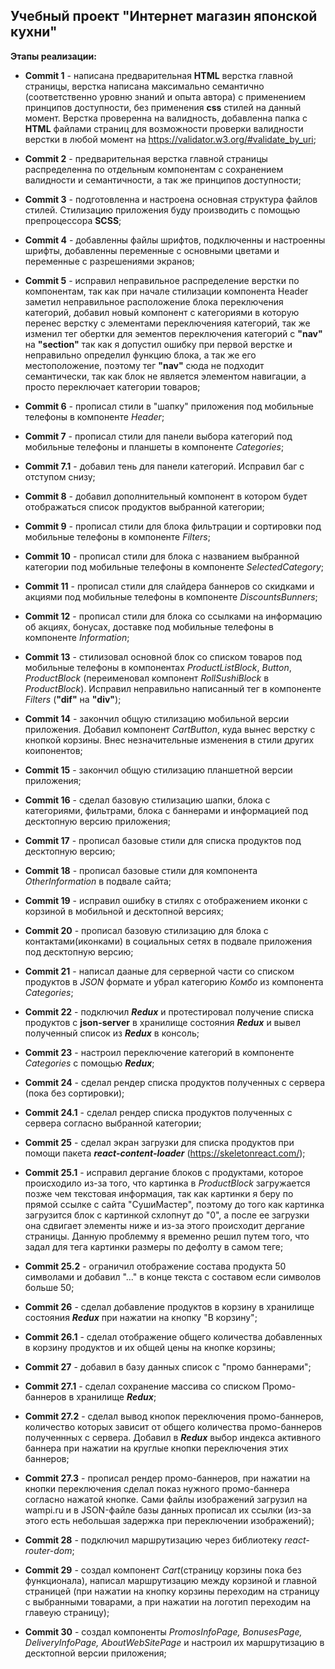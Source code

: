 ## Учебный проект "Интернет магазин японской кухни"

__Этапы реализации:__

* __Commit 1__ - написана предварительная **HTML** верстка главной страницы,
верстка написана максимально семантично (соответственно уровню знаний и опыта автора) 
с применением принципов доступности, без применения **css** стилей на данный момент.
Верстка проверенна на валидность, добавленна папка с **HTML** файлами страниц для возможности проверки
валидности верстки в любой момент на https://validator.w3.org/#validate_by_uri;

* __Commit 2__ - предварительная верстка главной страницы распределенна по отдельным компонентам с сохранением валидности и
семантичности, а так же принципов доступности;

* __Commit 3__ - подготовленна и настроена основная структура файлов стилей. Стилизацию приложения буду производить
с помощью препроцессора **SCSS**;

* __Commit 4__ - добавленны файлы шрифтов, подключенны и настроенны шрифты, добавленны переменные с основными цветами 
и переменные с разрешениями экранов;

* __Commit 5__ - исправил неправильное распределение верстки по компонентам, так как при начале стилизации компонента Header
заметил неправильное расположение блока переключения категорий, добавил новый компонент с категориями в которую
перенес верстку с элементами переключенияя категорий, так же изменил тег обертки для эементов переключения категорий с **"nav"**
на **"section"** так как я допустил ошибку при первой верстке и неправильно определил функцию блока, а так же его местоположение, 
поэтому тег **"nav"** сюда не подходит семантически, так как блок не является элементом навигации, а просто переключает категории товаров;

* __Commit 6__ - прописал стили в "шапку" приложения под мобильные телефоны в компоненте _Header_;

* __Commit 7__ - прописал стили для панели выбора категорий под мобильные телефоны и планшеты в компоненте _Categories_;
* __Commit 7.1__ - добавил тень для панели категорий. Исправил баг с отступом снизу;

* __Commit 8__ - добавил дополнительный компонент в котором будет отображаться список продуктов выбранной категории;

* __Commit 9__ - прописал стили для блока фильтрации и сортировки под мобильные телефоны в компоненте _Filters_;

* __Commit 10__ - прописал стили для блока с названием выбранной категории под мобильные телефоны в компоненте _SelectedCategory_;

* __Commit 11__ - прописал стили для слайдера баннеров со скидками и акциями под мобильные телефоны в компоненте _DiscountsBunners_;

* __Commit 12__ - прописал стили для блока со ссылками на информацию об акциях, бонусах, доставке под мобильные телефоны в 
компоненте _Information_;

* __Commit 13__ - стилизовал основной блок со списком товаров под мобильные телефоны в компонентах _ProductListBlock_, _Button_,
_ProductBlock_ (переименовал компонент _RollSushiBlock_ в _ProductBlock_). Исправил неправильно написанный тег в компоненте _Filters_
(**"dif"** на **"div"**);

* __Commit 14__ - закончил общую стилизацию мобильной версии приложения. Добавил компонент _CartButton_, куда вынес верстку с кнопкой корзины.
Внес незначительные изменения в стили других коипонентов;

* __Commit 15__ - закончил общую стилизацию планшетной версии приложения;

* __Commit 16__ - сделал базовую стилизацию шапки, блока с категориями, фильтрами, блока с баннерами и информацией 
под десктопную версию приложения;

* __Commit 17__ - прописал базовые стили для списка продуктов под десктопную версию;

* __Commit 18__ - прописал базовые стили для компонента _OtherInformation_ в подвале сайта;

* __Commit 19__ - исправил ошибку в стилях с отображением иконки с корзиной в мобильной и десктопной версиях;

* __Commit 20__ - прописал базовую стилизацию для блока с контактами(иконками) в социальных сетях в подвале приложения
под десктопную версию;

* __Commit 21__ - написал дааные для серверной части со списком продуктов в _JSON_ формате и убрал категорию _Комбо_ из 
компонента _Categories_;

* __Commit 22__ - подключил ***Redux*** и протестировал получение списка продуктов с __json-server__ в хранилище состояния ***Redux***
и вывел полученный список из ***Redux*** в консоль;

* __Commit 23__ - настроил переключение категорий в компоненте _Categories_ с помощью ***Redux***;

* __Commit 24__ - сделал рендер списка продуктов полученных с сервера (пока без сортировки);

* __Commit 24.1__ - сделал рендер списка продуктов полученных с сервера согласно выбранной категории;

* __Commit 25__ - сделал экран загрузки для списка продуктов при помощи пакета ***react-content-loader*** (https://skeletonreact.com/);

* __Commit 25.1__ - исправил дергание блоков с продуктами, которое происходило из-за того, что картинка в _ProductBlock_ загружается
позже чем текстовая информация, так как картинки я беру по прямой ссылке с сайта "СушиМастер", поэтому до того как картинка загрузится
блок с картинкой схлопнут до "0", а после ее загрузки она сдвигает элементы ниже и из-за этого происходит дергание страницы. Данную 
проблемму я временно решил путем того, что задал для тега картинки размеры по дефолту в самом теге;

* __Commit 25.2__ - ограничил отображение состава продукта 50 символами и добавил "..." в конце текста с составом если символов больше 50;

* __Commit 26__ - сделал добавление продуктов в корзину в хранилище состояния ***Redux*** при нажатии на кнопку "В корзину";

* __Commit 26.1__ - сделал отображение общего количества добавленных в корзину продуктов и их общей цены на кнопке корзины;

* __Commit 27__ - добавил в базу данных список с "промо баннерами";

* __Commit 27.1__ - сделал сохранение массива со списком Промо-баннеров в хранилище ***Redux***;

* __Commit 27.2__ - сделал вывод кнопок переключения промо-баннеров, количество которых зависит от общего количества промо-баннеров полученнных с сервера. 
Добавил в ***Redux*** выбор индекса активного баннера при нажатии на круглые кнопки переключения этих баннеров;

* __Commit 27.3__ - прописал рендер промо-баннеров, при нажатии на кнопки переключения сделал показ нужного промо-баннера согласно нажатой кнопке.
Сами файлы изображений загрузил на wampi.ru и в JSON-файле базы данных прописал их ссылки (из-за этого есть небольшая задержка при переключении
изображений);

* __Commit 28__ - подключил маршрутизацию через библиотеку _react-router-dom_;

* __Commit 29__ - создал компонент _Cart_(страницу корзины пока без функционала), написал маршрутизацию между корзиной и главной страницей
(при нажатии на кнопку корзины переходим на страницу с выбранными товарами, а при нажатии на логотип переходим на главеую страницу);

* __Commit 30__ - создал компоненты _PromosInfoPage, BonusesPage, DeliveryInfoPage, AboutWebSitePage_ и настроил их маршрутизацию в десктопной версии
приложения;